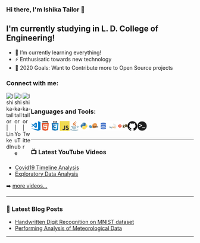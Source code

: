 ### Hi there, I'm Ishika Tailor 👋

## I'm currently studying in L. D. College of Engineering!

- 🌱 I’m currently learning everything!
- ⚡ Enthusisatic towards new technology 
- 🥅 2020 Goals: Want to Contribute more to Open Source projects

### Connect with me:


[<img align="left" alt="ishika-tailor | LinkedIn" width="22px" src="https://cdn.jsdelivr.net/npm/simple-icons@v3/icons/linkedin.svg" />][linkedin]
[<img align="left" alt="ishika-tailor | YouTube" width="22px" src="https://cdn.jsdelivr.net/npm/simple-icons@v3/icons/youtube.svg" />][youtube]
[<img align="left" alt="ishika-tailor | Twitter" width="22px" src="https://cdn.jsdelivr.net/npm/simple-icons@v3/icons/twitter.svg" />][twitter]

<br />

### Languages and Tools:

<img align="left" alt="Visual Studio Code" width="26px" src="https://raw.githubusercontent.com/github/explore/80688e429a7d4ef2fca1e82350fe8e3517d3494d/topics/visual-studio-code/visual-studio-code.png" />
<img align="left" alt="HTML5" width="26px" src="https://raw.githubusercontent.com/github/explore/80688e429a7d4ef2fca1e82350fe8e3517d3494d/topics/html/html.png" />
<img align="left" alt="CSS3" width="26px" src="https://raw.githubusercontent.com/github/explore/80688e429a7d4ef2fca1e82350fe8e3517d3494d/topics/css/css.png" />
<img align="left" alt="JavaScript" width="26px" src="https://raw.githubusercontent.com/github/explore/80688e429a7d4ef2fca1e82350fe8e3517d3494d/topics/javascript/javascript.png" />
<img align="left" alt="Java" width="26px" src="https://raw.githubusercontent.com/github/explore/80688e429a7d4ef2fca1e82350fe8e3517d3494d/topics/java/java.png" />
<img align="left" alt="Python" width="26px" src="https://raw.githubusercontent.com/github/explore/80688e429a7d4ef2fca1e82350fe8e3517d3494d/topics/python/python.png" />
<img align="left" alt="Scikit-learn" width="26px" src="https://raw.githubusercontent.com/github/explore/80688e429a7d4ef2fca1e82350fe8e3517d3494d/topics/scikit-learn/scikit-learn.png" />


<img align="left" alt="SQL" width="26px" src="https://raw.githubusercontent.com/github/explore/80688e429a7d4ef2fca1e82350fe8e3517d3494d/topics/sql/sql.png" />
<img align="left" alt="MySQL" width="26px" src="https://raw.githubusercontent.com/github/explore/80688e429a7d4ef2fca1e82350fe8e3517d3494d/topics/mysql/mysql.png" />
<img align="left" alt="Git" width="26px" src="https://raw.githubusercontent.com/github/explore/80688e429a7d4ef2fca1e82350fe8e3517d3494d/topics/git/git.png" />
<img align="left" alt="GitHub" width="26px" src="https://raw.githubusercontent.com/github/explore/78df643247d429f6cc873026c0622819ad797942/topics/github/github.png" />
<img align="left" alt="Terminal" width="26px" src="https://raw.githubusercontent.com/github/explore/80688e429a7d4ef2fca1e82350fe8e3517d3494d/topics/terminal/terminal.png" />

<br />
<br />

---

### 📺 Latest YouTube Videos

<!-- YOUTUBE:START -->
- [Covid19 Timeline Analysis](https://youtu.be/LsQzJIjK9XY)
- [Exploratory Data Analysis](https://youtu.be/NhuRn84vrek)

<!-- YOUTUBE:END -->

➡️ [more videos...](https://www.youtube.com/channel/UCYl7yTFTUFsFl_LsJimNQNA?view_as=subscriber)

---

### 📕 Latest Blog Posts

<!-- BLOG-POST-LIST:START -->
- [Handwritten Digit Recognition on MNIST dataset](https://medium.com/@ishika.tailor2001/handwritten-digit-recognition-on-mnist-dataset-61b8d6a884b8)
- [Performing Analysis of Meteorological Data](https://medium.com/@ishika.tailor2001/performing-analysis-of-meteorological-data-d6a27b6c06d0)


---



[twitter]: https://twitter.com/ishika_tailor
[youtube]:https://www.youtube.com/channel/UCYl7yTFTUFsFl_LsJimNQNA?view_as=subscriber
[Medium]:https://medium.com/@ishika.tailor2001
[linkedin]:https://www.linkedin.com/in/ishika-tailor-7045b1181/
[Datascience]: https://www.youtube.com/watch?v=DpIE5i8QYus&list=PLBhiTM_h5-j1PEWupNAlBJ6cE48gror5B
[Certification]: https://drive.google.com/drive/folders/1ojd2--Ynw4xWOBkV0VE0zWz7X9YUuUek?usp=sharing
